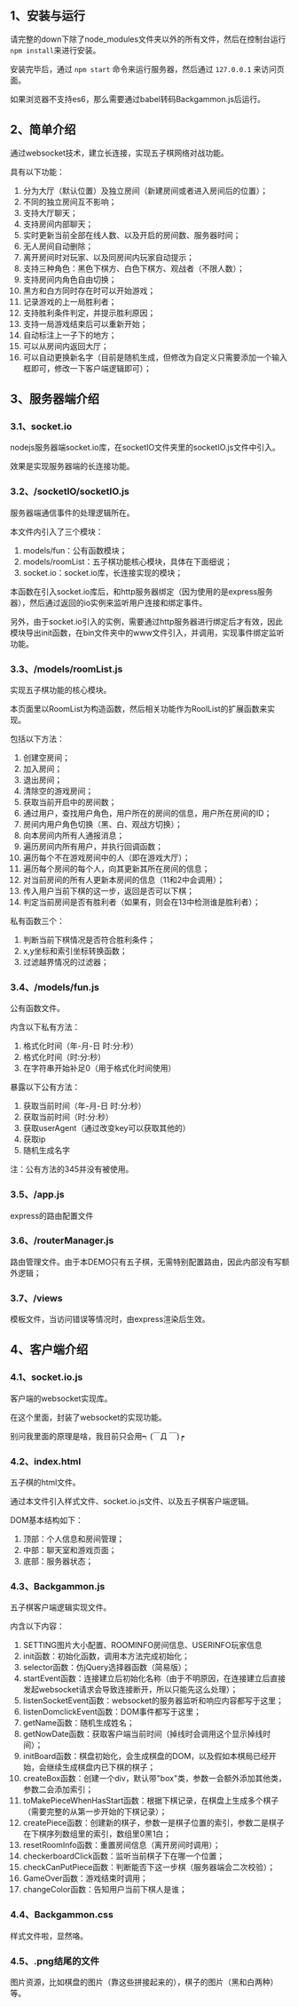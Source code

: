 <h2>1、安装与运行</h2>

请完整的down下除了node_modules文件夹以外的所有文件，然后在控制台运行 ``npm install``来进行安装。

安装完毕后，通过 ``npm start`` 命令来运行服务器，然后通过 ``127.0.0.1`` 来访问页面。

如果浏览器不支持es6，那么需要通过babel转码Backgammon.js后运行。

<h2>2、简单介绍</h2>

通过websocket技术，建立长连接，实现五子棋网络对战功能。

具有以下功能：

1. 分为大厅（默认位置）及独立房间（新建房间或者进入房间后的位置）；
2. 不同的独立房间互不影响；
3. 支持大厅聊天；
4. 支持房间内部聊天；
5. 实时更新当前全部在线人数、以及开启的房间数、服务器时间；
6. 无人房间自动删除；
7. 离开房间时对玩家、以及同房间内玩家自动提示；
8. 支持三种角色：黑色下棋方、白色下棋方、观战者（不限人数）；
9. 支持房间内角色自由切换；
10. 黑方和白方同时存在时可以开始游戏；
11. 记录游戏的上一局胜利者；
12. 支持胜利条件判定，并提示胜利原因；
13. 支持一局游戏结束后可以重新开始；
14. 自动标注上一子下的地方；
15. 可以从房间内返回大厅；
16. 可以自动更换新名字（目前是随机生成，但修改为自定义只需要添加一个输入框即可，修改一下客户端逻辑即可）；

<h2>3、服务器端介绍</h2>

<h3>3.1、socket.io</h3>

nodejs服务器端socket.io库，在socketIO文件夹里的socketIO.js文件中引入。

效果是实现服务器端的长连接功能。


<h3>3.2、/socketIO/socketIO.js</h3>

服务器端通信事件的处理逻辑所在。

本文件内引入了三个模块：

1. models/fun：公有函数模块；
2. models/roomList：五子棋功能核心模块，具体在下面细说；
3. socket.io：socket.io库，长连接实现的模块；

本函数在引入socket.io库后，和http服务器绑定（因为使用的是express服务器），然后通过返回的io实例来监听用户连接和绑定事件。

另外，由于socket.io引入的实例，需要通过http服务器进行绑定后才有效，因此模块导出init函数，在bin文件夹中的www文件引入，并调用，实现事件绑定监听功能。

<h3>3.3、/models/roomList.js</h3>

实现五子棋功能的核心模块。

本页面里以RoomList为构造函数，然后相关功能作为RoolList的扩展函数来实现。

包括以下方法：

1. 创建空房间；
2. 加入房间；
3. 退出房间；
4. 清除空的游戏房间；
5. 获取当前开启中的房间数；
6. 通过用户，查找用户角色，用户所在的房间的信息，用户所在房间的ID；
7. 房间内用户角色切换（黑、白、观战方切换）；
8. 向本房间内所有人通报消息；
9. 遍历房间内所有用户，并执行回调函数；
10. 遍历每个不在游戏房间中的人（即在游戏大厅）；
11. 遍历每个房间的每个人，向其更新其所在房间的信息；
12. 对当前房间的所有人更新本房间的信息（11和2中会调用）；
13. 传入用户当前下棋的这一步，返回是否可以下棋；
14. 判定当前房间是否有胜利者（如果有，则会在13中检测谁是胜利者）；

私有函数三个：

1. 判断当前下棋情况是否符合胜利条件；
2. x,y坐标和索引坐标转换函数；
3. 过滤越界情况的过滤器；

<h3>3.4、/models/fun.js</h3>

公有函数文件。

内含以下私有方法：

1. 格式化时间（年-月-日 时:分:秒）
2. 格式化时间（时:分:秒）
3. 在字符串开始补足0（用于格式化时间使用）

暴露以下公有方法：

1. 获取当前时间（年-月-日 时:分:秒）
2. 获取当前时间（时:分:秒）
3. 获取userAgent（通过改变key可以获取其他的）
4. 获取ip
5. 随机生成名字

注：公有方法的345并没有被使用。

<h3>3.5、/app.js</h3>

express的路由配置文件

<h3>3.6、/routerManager.js</h3>

路由管理文件。由于本DEMO只有五子棋，无需特别配置路由，因此内部没有写额外逻辑；

<h3>3.7、/views</h3>

模板文件，当访问错误等情况时，由express渲染后生效。

<h2>4、客户端介绍</h2>

<h3>4.1、socket.io.js</h3>

客户端的websocket实现库。

在这个里面，封装了websocket的实现功能。

别问我里面的原理是啥，我目前只会用┑(￣Д ￣)┍

<h3>4.2、index.html</h3>

五子棋的html文件。

通过本文件引入样式文件、socket.io.js文件、以及五子棋客户端逻辑。

DOM基本结构如下：

1. 顶部：个人信息和房间管理；
2. 中部：聊天室和游戏页面；
3. 底部：服务器状态；

<h3>4.3、Backgammon.js</h3>

五子棋客户端逻辑实现文件。

内含以下内容：

1. SETTING图片大小配置、ROOMINFO房间信息、USERINFO玩家信息
2. init函数：初始化函数，调用本方法完成初始化；
3. selector函数：仿jQuery选择器函数（简易版）；
4. startEvent函数：连接建立后初始化名称（由于不明原因，在连接建立后直接发起websocket请求会导致连接断开，所以只能先这么处理）；
5. listenSocketEvent函数：websocket的服务器监听和响应内容都写于这里；
6. listenDomclickEvent函数：DOM事件都写于这里；
7. getName函数：随机生成姓名；
8. getNowDate函数：获取客户端当前时间（掉线时会调用这个显示掉线时间）；
9. initBoard函数：棋盘初始化，会生成棋盘的DOM，以及假如本棋局已经开始，会继续生成棋盘内已下棋的棋子；
10. createBox函数：创建一个div，默认带"box"类，参数一会额外添加其他类，参数二会添加索引；
11. toMakePieceWhenHasStart函数：根据下棋记录，在棋盘上生成多个棋子（需要完整的从第一步开始的下棋记录）；
12. createPiece函数：创建新的棋子，参数一是棋子位置的索引，参数二是棋子在下棋序列数组里的索引，数组里0黑1白；
13. resetRoomInfo函数：重置房间信息（离开房间时调用）；
14. checkerboardClick函数：监听当前棋子下在哪一个位置；
15. checkCanPutPiece函数：判断能否下这一步棋（服务器端会二次校验）；
16. GameOver函数：游戏结束时调用；
17. changeColor函数：告知用户当前下棋人是谁；

<h3>4.4、Backgammon.css</h3>

样式文件啦，显然咯。

<h3>4.5、.png结尾的文件</h3>

图片资源，比如棋盘的图片（靠这些拼接起来的），棋子的图片（黑和白两种）等。

